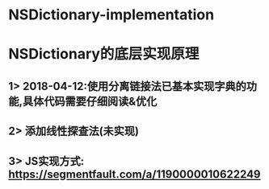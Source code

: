 # NSDictionary-implementation
# NSDictionary的底层实现原理
## 1> 2018-04-12:使用分离链接法已基本实现字典的功能,具体代码需要仔细阅读&优化
## 2> 添加线性探查法(未实现)
## 3> JS实现方式: https://segmentfault.com/a/1190000010622249
